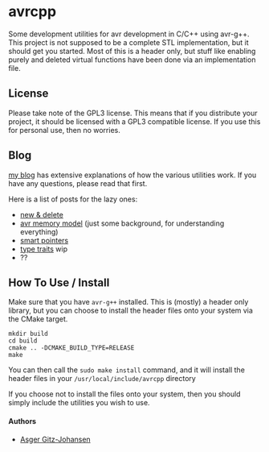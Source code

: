 # avrcpp
Some development utilities for avr development in C/C++ using avr-g++. 
This project is not supposed to be a complete STL implementation, 
but it should get you started. Most of this is a header only, but stuff like enabling purely
and deleted virtual functions have been done via an implementation file. 

## License
Please take note of the GPL3 license. This means that if you distribute your project, it should be licensed with a GPL3 compatible license. If you use this for personal use, then no worries.

## Blog
[my blog](https://blog.gtz.dk) has extensive explanations of how the various utilities work. If you have any questions, please read that first. 

Here is a list of posts for the lazy ones:
- [new & delete](https://blog.gtz.dk/avr/c++/2019/05/17/cpp-with-avr-gpp.html)
- [avr memory model](https://blog.gtz.dk/avr/c++/2019/03/24/avr-memory-model-the-practical-explanation.html) (just some background, for understanding everything)
- [smart pointers](https://blog.gtz.dk/avr/c++/2019/03/24/avr-memory-model-the-practical-explanation.html)
- [type traits]() wip
- ??

## How To Use / Install
Make sure that you have `avr-g++` installed. This is (mostly) a header only library, but you can choose to install the header files onto your system via the CMake target.

```
mkdir build
cd build
cmake .. -DCMAKE_BUILD_TYPE=RELEASE
make
```
You can then call the `sudo make install` command, and it will install the header files in your `/usr/local/include/avrcpp` directory

If you choose not to install the files onto your system, then you should simply include the utilities you wish to use.

#### Authors
- [Asger Gitz-Johansen](https://github.com/sillydan1)
